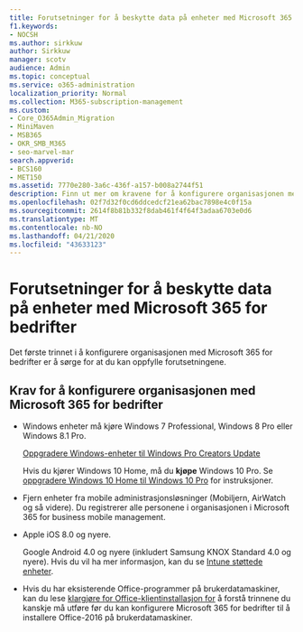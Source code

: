 ```yaml
---
title: Forutsetninger for å beskytte data på enheter med Microsoft 365 for bedrifter
f1.keywords:
- NOCSH
ms.author: sirkkuw
author: Sirkkuw
manager: scotv
audience: Admin
ms.topic: conceptual
ms.service: o365-administration
localization_priority: Normal
ms.collection: M365-subscription-management
ms.custom:
- Core_O365Admin_Migration
- MiniMaven
- MSB365
- OKR_SMB_M365
- seo-marvel-mar
search.appverid:
- BCS160
- MET150
ms.assetid: 7770e280-3a6c-436f-a157-b008a2744f51
description: Finn ut mer om kravene for å konfigurere organisasjonen med Microsoft 365 for bedrifter og beskytte arbeidsdata på brukernes enheter.
ms.openlocfilehash: 02f7d32f0cd6ddcedcf21ea62bac7898e4c0f15a
ms.sourcegitcommit: 2614f8b81b332f8dab461f4f64f3adaa6703e0d6
ms.translationtype: MT
ms.contentlocale: nb-NO
ms.lasthandoff: 04/21/2020
ms.locfileid: "43633123"
---
```

# <a name="prerequisites-for-protecting-data-on-devices-with-microsoft-365-for-business"></a>Forutsetninger for å beskytte data på enheter med Microsoft 365 for bedrifter

Det første trinnet i å konfigurere organisasjonen med Microsoft 365 for bedrifter er å sørge for at du kan oppfylle forutsetningene.
  
## <a name="requirements-for-setting-up-your-organization-with-microsoft-365-for-business"></a>Krav for å konfigurere organisasjonen med Microsoft 365 for bedrifter

- Windows enheter må kjøre Windows 7 Professional, Windows 8 Pro eller Windows 8.1 Pro.
    
    [Oppgradere Windows-enheter til Windows Pro Creators Update](upgrade-to-windows-pro-creators-update.md)
    
    Hvis du kjører Windows 10 Home, må du **kjøpe** Windows 10 Pro. Se [oppgradere Windows 10 Home til Windows 10 Pro](https://support.office.com/article/0aee10c1-4d34-43ee-a325-579c6c2df90e?ui=en-US&rs=en-US&ad=US) for instruksjoner. 
    
- Fjern enheter fra mobile administrasjonsløsninger (Mobiljern, AirWatch og så videre). Du registrerer alle personene i organisasjonen i Microsoft 365 for business mobile management.
    
- Apple iOS 8.0 og nyere.
    
    Google Android 4.0 og nyere (inkludert Samsung KNOX Standard 4.0 og nyere). Hvis du vil ha mer informasjon, kan du se [Intune støttede enheter](https://go.microsoft.com/fwlink/p/?linkid=852307).
    
- Hvis du har eksisterende Office-programmer på brukerdatamaskiner, kan du lese [klargjøre for Office-klientinstallasjon for](prepare-for-office-client-deployment.md) å forstå trinnene du kanskje må utføre før du kan konfigurere Microsoft 365 for bedrifter til å installere Office-2016 på brukerdatamaskiner. 
